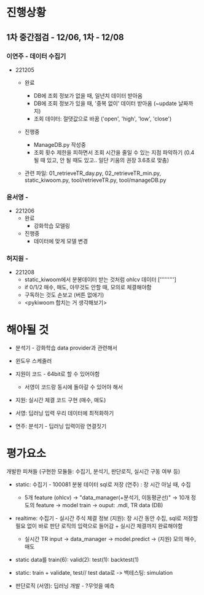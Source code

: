 # 진행상황

## 1차 중간점검 - 12/06, 1차 - 12/08

### 이연주 - 데이터 수집기
+ 221205
  + 완료
    + DB에 조회 정보가 없을 때, 일년치 데이터 받아옴
    + DB에 조회 정보가 있을 때, '중복 없이' 데이터 받아옴 (~update 날짜까지)
    + 조회 데이터: 절댓값으로 바꿈 ('open', 'high', 'low', 'close')
  + 진행중
    + ManageDB.py 작성중
    + 조회 횟수 제한을 피하면서 조회 시간을 줄일 수 있는 지점 파악하기
        (0.4 될 때 있고, 안 될 때도 있고.. 일단 키움의 권장 3.6초로 맞춤)
        
  + 관련 파일: 01_retrieveTR_day.py, 02_retrieveTR_min.py, static_kiwoom.py, tool/retrieveTR.py, tool/manageDB.py
  
### 윤서영 - 
+ 221206
  + 완료
    + 강화학습 모델링
  + 진행중
    + 데이터에 맞게 모델 변경

### 허지원 -
+ 221208
  + static_kiwoom에서 분봉데이터 받는 것처럼 ohlcv 데이터 [''''''''']
  + if 0/1/2 매수, 매도, 아무것도 안할 때, 모의로 체결해야함
  + 구독하는 것도 손보고 (버튼 없애기)
  + <pykiwoom 합치는 거 생각해보기>

# 해야될 것

+ 분석기 - 강화학습 data provider과 관련해서

+ 윈도우 스케줄러

+ 지원이 코드 - 64bit로 할 수 있어야함
  + 서영이 코드랑 동시에 돌아갈 수 있어야 해서

+ 지원: 실시간 체결 코드 구현 (매수, 매도)

+ 서영: 딥러닝 입력 우리 데이터에 최적화하기

+ 연주: 분석기 - 딥러닝 입력이랑 연결짓기


# 평가요소
개발한 피쳐들 (구현한 모듈들: 수집기, 분석기, 판단로직, 실시간 구동 여부 등)

+ static: 수집기 - 100081 분봉 데이터 sql로 저장 (연주) : 장 시간 아닐 때, 수집
  + 5개 feature (ohlcv) -> "data_manager(+분석기, 이동평균선)" -> 10개 정도의 feature -> model train -> ouput: .mdl, TR data (DB)
+ realtime: 수집기 - 실시간 주식 체결 정보 (지원): 장 시간 동안 수집, sql로 저장할 필요 없이 바로 판단 로직의 입력으로 들어감 + 실시간 체결까지 완료해야함
  + 실시간 TR input -> data_manager -> model.predict -> (지원) 모의 매수, 매도
+ static data를 train(6): valid(2): test(1): backtest(1)
+ static: train + validate, test// test data로 -> 백테스팅: simulation

+ 판단로직 (서영): 딥러닝 개발 - ?무엇을 예측

